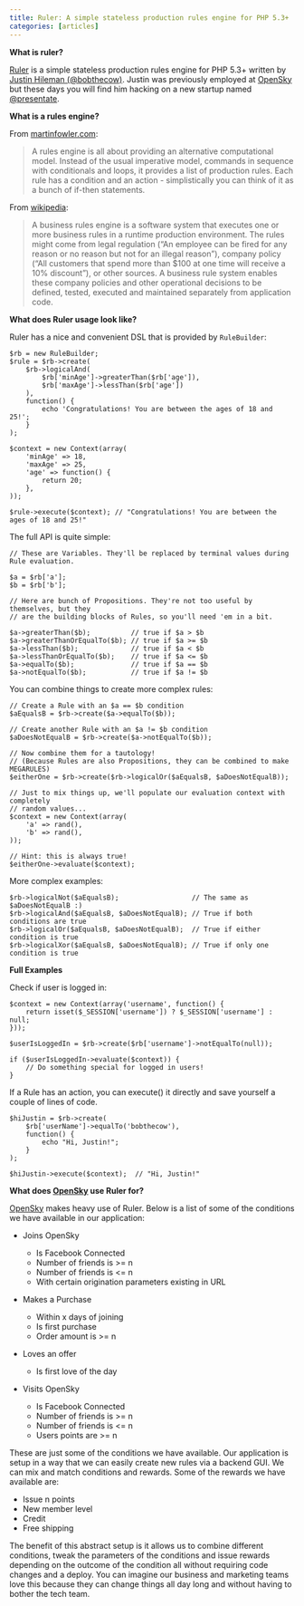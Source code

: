 ```yaml
---
title: Ruler: A simple stateless production rules engine for PHP 5.3+
categories: [articles]
---
```

<p><strong>What is ruler?</strong></p>

<p><a href="https://github.com/bobthecow/ruler" target="_blank">Ruler</a> is a simple stateless production rules engine for PHP 5.3+ written by <a href="http://twitter.com/bobthecow" target="_blank">Justin Hileman (@bobthecow)</a>. Justin was previously employed at <a href="https://opensky.com" target="_blank">OpenSky</a> but these days you will find him hacking on a new startup named <a href="https://twitter.com/presentate" target="_blank">@presentate</a>.</p>

<p><strong>What is a rules engine?</strong></p>

<p>From <a href="http://martinfowler.com/bliki/RulesEngine.html" target="_blank">martinfowler.com</a>:</p>

<blockquote>A rules engine is all about providing an alternative computational model. Instead of the usual imperative model, commands in sequence with conditionals and loops, it provides a list of production rules. Each rule has a condition and an action - simplistically you can think of it as a bunch of if-then statements.</blockquote>

<p>From <a href="http://en.wikipedia.org/wiki/Business_rules_engine" target="_blank">wikipedia</a>:</p>

<blockquote>A business rules engine is a software system that executes one or more business rules in a runtime production environment. The rules might come from legal regulation (&ldquo;An employee can be fired for any reason or no reason but not for an illegal reason&rdquo;), company policy (&ldquo;All customers that spend more than $100 at one time will receive a 10% discount&rdquo;), or other sources. A business rule system enables these company policies and other operational decisions to be defined, tested, executed and maintained separately from application code.</blockquote>

<p><strong>What does Ruler usage look like?</strong></p>

<p>Ruler has a nice and convenient DSL that is provided by <code>RuleBuilder</code>:</p>

<pre><code>$rb = new RuleBuilder;
$rule = $rb-&gt;create(
    $rb-&gt;logicalAnd(
        $rb['minAge']-&gt;greaterThan($rb['age']),
        $rb['maxAge']-&gt;lessThan($rb['age'])
    ),
    function() {
        echo 'Congratulations! You are between the ages of 18 and 25!';
    }
);

$context = new Context(array(
    'minAge' =&gt; 18,
    'maxAge' =&gt; 25,
    'age' =&gt; function() {
        return 20;
    },
));

$rule-&gt;execute($context); // "Congratulations! You are between the ages of 18 and 25!"
</code></pre>

<p>The full API is quite simple:</p>

<pre><code>// These are Variables. They'll be replaced by terminal values during Rule evaluation.

$a = $rb['a'];
$b = $rb['b'];

// Here are bunch of Propositions. They're not too useful by themselves, but they
// are the building blocks of Rules, so you'll need 'em in a bit.

$a-&gt;greaterThan($b);          // true if $a &gt; $b
$a-&gt;greaterThanOrEqualTo($b); // true if $a &gt;= $b
$a-&gt;lessThan($b);             // true if $a &lt; $b
$a-&gt;lessThanOrEqualTo($b);    // true if $a &lt;= $b
$a-&gt;equalTo($b);              // true if $a == $b
$a-&gt;notEqualTo($b);           // true if $a != $b
</code></pre>

<p>You can combine things to create more complex rules:</p>

<pre><code>// Create a Rule with an $a == $b condition
$aEqualsB = $rb-&gt;create($a-&gt;equalTo($b));

// Create another Rule with an $a != $b condition
$aDoesNotEqualB = $rb-&gt;create($a-&gt;notEqualTo($b));

// Now combine them for a tautology!
// (Because Rules are also Propositions, they can be combined to make MEGARULES)
$eitherOne = $rb-&gt;create($rb-&gt;logicalOr($aEqualsB, $aDoesNotEqualB));

// Just to mix things up, we'll populate our evaluation context with completely
// random values...
$context = new Context(array(
    'a' =&gt; rand(),
    'b' =&gt; rand(),
));

// Hint: this is always true!
$eitherOne-&gt;evaluate($context);
</code></pre>

<p>More complex examples:</p>

<pre><code>$rb-&gt;logicalNot($aEqualsB);                  // The same as $aDoesNotEqualB :)
$rb-&gt;logicalAnd($aEqualsB, $aDoesNotEqualB); // True if both conditions are true
$rb-&gt;logicalOr($aEqualsB, $aDoesNotEqualB);  // True if either condition is true
$rb-&gt;logicalXor($aEqualsB, $aDoesNotEqualB); // True if only one condition is true
</code></pre>

<p><strong>Full Examples</strong></p>

<p>Check if user is logged in:</p>

<pre><code>$context = new Context(array('username', function() {
    return isset($_SESSION['username']) ? $_SESSION['username'] : null;
}));

$userIsLoggedIn = $rb-&gt;create($rb['username']-&gt;notEqualTo(null));

if ($userIsLoggedIn-&gt;evaluate($context)) {
    // Do something special for logged in users!
}
</code></pre>

<p>If a Rule has an action, you can execute() it directly and save yourself a couple of lines of code.</p>

<pre><code>$hiJustin = $rb-&gt;create(
    $rb['userName']-&gt;equalTo('bobthecow'),
    function() {
        echo "Hi, Justin!";
    }
);

$hiJustin-&gt;execute($context);  // "Hi, Justin!"
</code></pre>

<p><strong>What does <a href="https://opensky.com" target="_blank">OpenSky</a> use Ruler for?</strong></p>

<p><a href="https://opensky.com" target="_blank">OpenSky</a> makes heavy use of Ruler. Below is a list of some of the conditions we have available in our application:</p>

<ul><li><p>Joins OpenSky</p>

<ul><li>Is Facebook Connected</li>
<li>Number of friends is &gt;= n</li>
<li>Number of friends is &lt;= n</li>
<li>With certain origination parameters existing in URL</li>
</ul></li>
<li><p>Makes a Purchase</p>

<ul><li>Within x days of joining</li>
<li>Is first purchase</li>
<li>Order amount is &gt;= n</li>
</ul></li>
<li><p>Loves an offer</p>

<ul><li>Is first love of the day</li>
</ul></li>
<li><p>Visits OpenSky</p>

<ul><li>Is Facebook Connected</li>
<li>Number of friends is &gt;= n</li>
<li>Number of friends is &lt;= n</li>
<li>Users points are &gt;= n</li>
</ul></li>
</ul><p>These are just some of the conditions we have available. Our application is setup in a way that we can easily create new rules via a backend GUI. We can mix and match conditions and rewards. Some of the rewards we have available are:</p>

<ul><li>Issue n points</li>
<li>New member level</li>
<li>Credit</li>
<li>Free shipping</li>
</ul><p>The benefit of this abstract setup is it allows us to combine different conditions, tweak the parameters of the conditions and issue rewards depending on the outcome of the condition all without requiring code changes and a deploy. You can imagine our business and marketing teams love this because they can change things all day long and without having to bother the tech team.</p>
